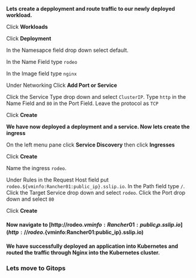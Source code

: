 **Lets create a depployment and route traffic to our newly deployed workload.**


Click **Workloads**

Click **Deployment**

In the Namesapce field drop down select default. 

In the Name Field type `rodeo`

In the Image field type `nginx`

Under Networking Click **Add Port or Service**

Click the Service Type drop down and select `ClusterIP`. Type `http` in the Name Field and `80` in the Port Field. Leave the protocol as `TCP`

Click **Create**

**We have now deployed a deployment and a service. Now lets create the ingress**

On the left menu pane click **Service Discovery** then click **Ingresses**

Click **Create**

Name the ingress `rodeo`. 

Under Rules in the Request Host field put `rodeo.${vminfo:Rancher01:public_ip}.sslip.io`. In the Path field type `/`. Click the Target Service drop down and select `rodeo`. Click the Port drop down and select `80`

Click **Create**

#### Now navigate to [http://rodeo.${vminfo:Rancher01:public_ip}.sslip.io](http://rodeo.${vminfo:Rancher01:public_ip}.sslip.io)

#### We have successfully deployed an application into Kubernetes and routed the traffic through Nginx into the Kubernetes cluster. 

### Lets move to Gitops